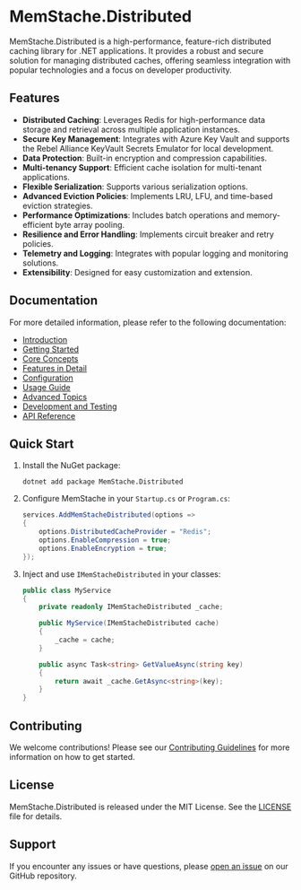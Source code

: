 # MemStache.Distributed

MemStache.Distributed is a high-performance, feature-rich distributed caching library for .NET applications. It provides a robust and secure solution for managing distributed caches, offering seamless integration with popular technologies and a focus on developer productivity.

## Features

- **Distributed Caching**: Leverages Redis for high-performance data storage and retrieval across multiple application instances.
- **Secure Key Management**: Integrates with Azure Key Vault and supports the Rebel Alliance KeyVault Secrets Emulator for local development.
- **Data Protection**: Built-in encryption and compression capabilities.
- **Multi-tenancy Support**: Efficient cache isolation for multi-tenant applications.
- **Flexible Serialization**: Supports various serialization options.
- **Advanced Eviction Policies**: Implements LRU, LFU, and time-based eviction strategies.
- **Performance Optimizations**: Includes batch operations and memory-efficient byte array pooling.
- **Resilience and Error Handling**: Implements circuit breaker and retry policies.
- **Telemetry and Logging**: Integrates with popular logging and monitoring solutions.
- **Extensibility**: Designed for easy customization and extension.

## Documentation

For more detailed information, please refer to the following documentation:

- [Introduction](https://github.com/Rebel-Alliance-2023/Memstache.Distributed/blob/main/src/Memstache.Distributed/Memstache.Distributed/_docs/memstache-introduction.md)
- [Getting Started](https://github.com/Rebel-Alliance-2023/Memstache.Distributed/blob/main/src/Memstache.Distributed/Memstache.Distributed/_docs/memstache-getting-started.md) 
- [Core Concepts](https://github.com/Rebel-Alliance-2023/Memstache.Distributed/blob/main/src/Memstache.Distributed/Memstache.Distributed/_docs/memstache-core-concepts.md)
- [Features in Detail](https://github.com/Rebel-Alliance-2023/Memstache.Distributed/blob/main/src/Memstache.Distributed/Memstache.Distributed/_docs/memstache-features-in-detail.md)
- [Configuration](https://github.com/Rebel-Alliance-2023/Memstache.Distributed/blob/main/src/Memstache.Distributed/Memstache.Distributed/_docs/memstache-configuration.md)
- [Usage Guide](https://github.com/Rebel-Alliance-2023/Memstache.Distributed/blob/main/src/Memstache.Distributed/Memstache.Distributed/_docs/memstache-usage-guide.md)
- [Advanced Topics](https://github.com/Rebel-Alliance-2023/Memstache.Distributed/blob/main/src/Memstache.Distributed/Memstache.Distributed/_docs/memstache-advanced-topics.md)
- [Development and Testing](https://github.com/Rebel-Alliance-2023/Memstache.Distributed/blob/main/src/Memstache.Distributed/Memstache.Distributed/_docs/memstache-development-and-testing.md)
- [API Reference](https://github.com/Rebel-Alliance-2023/Memstache.Distributed/blob/main/src/Memstache.Distributed/Memstache.Distributed/_docs/memstache-api-reference.md)

## Quick Start

1. Install the NuGet package:
   ```
   dotnet add package MemStache.Distributed
   ```

2. Configure MemStache in your `Startup.cs` or `Program.cs`:
   ```csharp
   services.AddMemStacheDistributed(options =>
   {
       options.DistributedCacheProvider = "Redis";
       options.EnableCompression = true;
       options.EnableEncryption = true;
   });
   ```

3. Inject and use `IMemStacheDistributed` in your classes:
   ```csharp
   public class MyService
   {
       private readonly IMemStacheDistributed _cache;

       public MyService(IMemStacheDistributed cache)
       {
           _cache = cache;
       }

       public async Task<string> GetValueAsync(string key)
       {
           return await _cache.GetAsync<string>(key);
       }
   }
   ```


## Contributing

We welcome contributions! Please see our [Contributing Guidelines](/_docs/DevelopmentAndTesting.md#contributing-guidelines) for more information on how to get started.

## License

MemStache.Distributed is released under the MIT License. See the [LICENSE](LICENSE) file for details.

## Support

If you encounter any issues or have questions, please [open an issue](https://github.com/yourusername/MemStache.Distributed/issues) on our GitHub repository.

